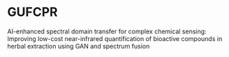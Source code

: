 # GUFCPR
AI-enhanced spectral domain transfer for complex chemical sensing: Improving low-cost near-infrared quantification of bioactive compounds in herbal extraction using GAN and spectrum fusion
